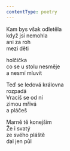 ```yaml
---
contentType: poetry
---
```


<section>

Kam bys však odletěla  
když jsi nemohla  
ani za roh  
mezi děti

holčička  
co se u stolu nesměje  
a nesmí mluvit

</section>

<section>

Teď se ledová královna  
rozpadá  
Vracíš se od ní  
zimou mřivá  
a pláčeš

</section>

<section>

Marně tě konejším  
Že i svatý  
ze svého pláště  
dal jen půl

</section>
